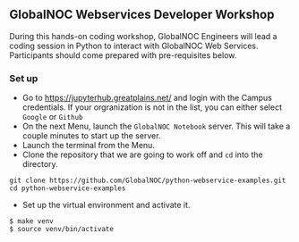 ## GlobalNOC Webservices Developer Workshop

During this hands-on coding workshop, GlobalNOC Engineers will lead a coding session in Python to interact with GlobalNOC Web Services. Participants should come prepared with pre-requisites below.

### Set up

* Go to https://jupyterhub.greatplains.net/ and login with the Campus credentials. If your orgranization is not in the list, you can either select `Google` or `Github`
* On the next Menu, launch the `GlobalNOC Notebook` server. This will take a couple minutes to start up the server.
* Launch the terminal from the Menu.
* Clone the repository that we are going to work off and `cd` into the directory.

 ```
 git clone https://github.com/GlobalNOC/python-webservice-examples.git
 cd python-webservice-examples
 ```
 * Set up the virtual environment and activate it.
 
 ```
 $ make venv
 $ source venv/bin/activate
 ```
 
 
